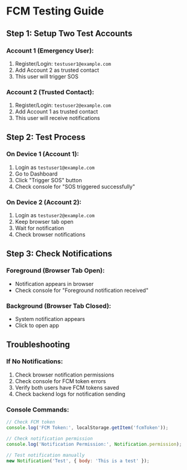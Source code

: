 # FCM Testing Guide

## Step 1: Setup Two Test Accounts

### Account 1 (Emergency User):
1. Register/Login: `testuser1@example.com`
2. Add Account 2 as trusted contact
3. This user will trigger SOS

### Account 2 (Trusted Contact):
1. Register/Login: `testuser2@example.com` 
2. Add Account 1 as trusted contact
3. This user will receive notifications

## Step 2: Test Process

### On Device 1 (Account 1):
1. Login as `testuser1@example.com`
2. Go to Dashboard
3. Click "Trigger SOS" button
4. Check console for "SOS triggered successfully"

### On Device 2 (Account 2):
1. Login as `testuser2@example.com`
2. Keep browser tab open
3. Wait for notification
4. Check browser notifications

## Step 3: Check Notifications

### Foreground (Browser Tab Open):
- Notification appears in browser
- Check console for "Foreground notification received"

### Background (Browser Tab Closed):
- System notification appears
- Click to open app

## Troubleshooting

### If No Notifications:
1. Check browser notification permissions
2. Check console for FCM token errors
3. Verify both users have FCM tokens saved
4. Check backend logs for notification sending

### Console Commands:
```javascript
// Check FCM token
console.log('FCM Token:', localStorage.getItem('fcmToken'));

// Check notification permission
console.log('Notification Permission:', Notification.permission);

// Test notification manually
new Notification('Test', { body: 'This is a test' });
```

